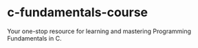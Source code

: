 # c-fundamentals-course
Your one-stop resource for learning and mastering Programming Fundamentals in C.
